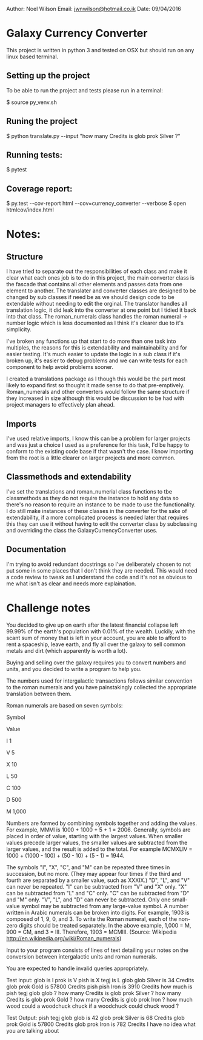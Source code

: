 Author: Noel Wilson
Email: jwnwilson@hotmail.co.ik
Date: 09/04/2016

# Galaxy Currency Converter

This project is written in python 3 and tested on OSX but should run on any linux based terminal.

## Setting up the project

To be able to run the project and tests please run in a terminal:

$ source py_venv.sh

## Runing the project

$ python translate.py --input "how many Credits is glob prok Silver ?"

## Running tests:

$ pytest

## Coverage report:

$ py.test --cov-report html --cov=currency_converter --verbose
$ open htmlcov/index.html

# Notes:

## Structure

I have tried to separate out the responsibilities of each class and make it clear what each ones job is
to do in this project, the main converter class is the fascade that contains all other elements and passes
data from one element to another. The translater and converter classes are designed to be changed by sub classes
if need be as we should design code to be extendable without needing to edit the orginal. The translator handles
all translation logic, it did leak into the converter at one point but I tidied it back into that class. The
roman_numerals class handles the roman numeral -> number logic which is less documented as I think it's clearer
due to it's simplicity.

I've broken any functions up that start to do more than one task into multiples, the reasons for this is extendability
and maintainability and for easier testing. It's much easier to update the logic in a sub class if it's broken up, it's
easier to debug problems and we can write tests for each component to help avoid problems sooner.

I created a translations package as I though this would be the part most likely to expand first so thought it made
sense to do that pre-emptively. Roman_numerals and other converters would follow the same structure if they increased in
size although this would be discussion to be had with project managers to effectively plan ahead.

## Imports

I've used relative imports, I know this can be a problem for larger projects and was just a
choice I used as a preference for this task, I'd be happy to conform to the existing code base
if that wasn't the case. I know importing from the root is a little clearer on larger projects
and more common.

## Classmethods and extendability

I've set the translations and roman_numerial class functions to tbe classmethods
as they do not require the instance to hold any data so there's no reason to require
an instance to be made to use the functionality. I do still make instances of these classes
in the converter for the sake of extendability, if a more complicated process is needed
later that requires this they can use it without having to edit the converter class by subclassing
and overriding the class the GalaxyCurrencyConverter uses.

## Documentation

I'm trying to avoid redundant docstrings so I've deliberately chosen to not put some in some places
that I don't think they are needed. This would need a code review to tweak as I understand the
code and it's not as obvious to me what isn't as clear and needs more explaination.


# Challenge notes

You decided to give up on earth after the latest financial collapse left 99.99% of the earth's population with 0.01% of the wealth. Luckily, with the scant sum of money that is left in your account, you are able to afford to rent a spaceship, leave earth, and fly all over the galaxy to sell common metals and dirt (which apparently is worth a lot).

Buying and selling over the galaxy requires you to convert numbers and units, and you decided to write a program to help you.

The numbers used for intergalactic transactions follows similar convention to the roman numerals and you have painstakingly collected the appropriate translation between them.

Roman numerals are based on seven symbols:

Symbol

Value

I   1

V   5

X   10

L   50

C   100

D   500

M   1,000


Numbers are formed by combining symbols together and adding the values. For example, MMVI is 1000 + 1000 + 5 + 1 = 2006. Generally, symbols are placed in order of value, starting with the largest values. When smaller values precede larger values, the smaller values are subtracted from the larger values, and the result is added to the total. For example MCMXLIV = 1000 + (1000 - 100) + (50 - 10) + (5 - 1) = 1944.

The symbols "I", "X", "C", and "M" can be repeated three times in succession, but no more. (They may appear four times if the third and fourth are separated by a smaller value, such as XXXIX.) "D", "L", and "V" can never be repeated.
"I" can be subtracted from "V" and "X" only. "X" can be subtracted from "L" and "C" only. "C" can be subtracted from "D" and "M" only. "V", "L", and "D" can never be subtracted.
Only one small-value symbol may be subtracted from any large-value symbol.
A number written in Arabic numerals can be broken into digits. For example, 1903 is composed of 1, 9, 0, and 3. To write the Roman numeral, each of the non-zero digits should be treated separately. In the above example, 1,000 = M, 900 = CM, and 3 = III. Therefore, 1903 = MCMIII.
(Source: Wikipedia http://en.wikipedia.org/wiki/Roman_numerals)

Input to your program consists of lines of text detailing your notes on the conversion between intergalactic units and roman numerals.

You are expected to handle invalid queries appropriately.

Test input:
glob is I
prok is V
pish is X
tegj is L
glob glob Silver is 34 Credits
glob prok Gold is 57800 Credits
pish pish Iron is 3910 Credits
how much is pish tegj glob glob ?
how many Credits is glob prok Silver ?
how many Credits is glob prok Gold ?
how many Credits is glob prok Iron ?
how much wood could a woodchuck chuck if a woodchuck could chuck wood ?

Test Output:
pish tegj glob glob is 42
glob prok Silver is 68 Credits
glob prok Gold is 57800 Credits
glob prok Iron is 782 Credits
I have no idea what you are talking about
